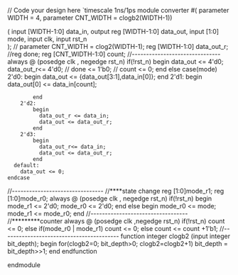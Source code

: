 // Code your design here
`timescale 1ns/1ps
module converter #(  parameter WIDTH = 4,
                     parameter CNT_WIDTH  = clogb2(WIDTH-1))
  
  (
    				 input [WIDTH-1:0] data_in,
    				 output reg [WIDTH-1:0] data_out,
    				 input [1:0] mode,
 					 input clk,
 					 input rst_n				 
				);
 // parameter CNT_WIDTH  = clog2(WIDTH-1);
  reg [WIDTH-1:0] data_out_r;
  //reg done;
  reg [CNT_WIDTH-1:0] count;
  //-------------------------------
  always @ (posedge clk , negedge rst_n)
    if(!rst_n)
      begin
      	data_out <= 4'd0;
  		data_out_r<= 4'd0;
       // done <= 1'b0;
     //   count <= 0;
      end
  	else case(mode)
      	2'd0:
          	begin
              data_out <= {data_out[3:1],data_in[0]};
            end
      	2'd1:
          	begin
              data_out[0] <= data_in[count];
                 
            end
      	2'd2:
          	begin
              data_out_r <= data_in;
              data_out <= data_out_r;
            end
      	2'd3:
          	begin
              data_out_r<= data_in;
              data_out <= data_out_r;
            end
      default:
        data_out <= 0;
    endcase
  //--------------------------------
  //****state change
  reg [1:0]mode_r1;
  reg [1:0]mode_r0; 
  always @ (posedge clk , negedge rst_n)
    if(!rst_n)
      begin
        mode_r1 <= 2'd0;
        mode_r0 <= 2'd0;
      end
  	else 
      begin
        mode_r0 <= mode;
        mode_r1 <= mode_r0;
      end
//----------------------------------
//*********counter
  always @ (posedge clk ,negedge rst_n)
    if(!rst_n)
      count <= 0;
  else if(mode_r0 | mode_r1)
    count <= 0;
  else
    count <= count +1'b1;
//-----------------------------------------
 function integer clogb2 (input integer bit_depth);
begin
    for(clogb2=0; bit_depth>0; clogb2=clogb2+1)
        bit_depth = bit_depth>>1;
end
endfunction
    
endmodule
